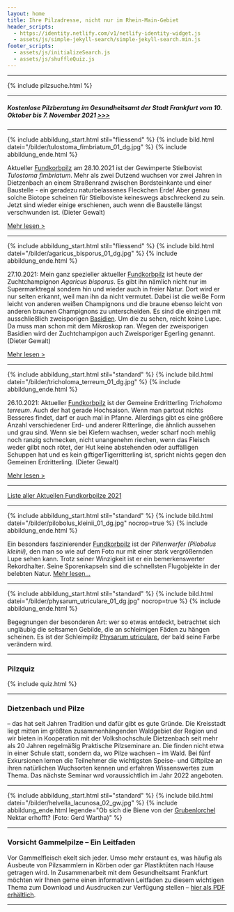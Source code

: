 ```yaml
---
layout: home
title: Ihre Pilzadresse, nicht nur im Rhein-Main-Gebiet
header_scripts:
  - https://identity.netlify.com/v1/netlify-identity-widget.js
  - assets/js/simple-jekyll-search/simple-jekyll-search.min.js
footer_scripts:
  - assets/js/initializeSearch.js
  - assets/js/shuffleQuiz.js
---
```

- - -

{% include pilzsuche.html %}

- - -

##### **Kostenlose Pilzberatung im Gesundheitsamt der Stadt Frankfurt vom 10. Oktober bis 7. November 2021  [\>>>](/pilzberatung)**

- - -

{% include abbildung_start.html stil="fliessend" %}
{% include bild.html datei="/bilder/tulostoma_fimbriatum_01_dg.jpg" %}
{% include abbildung_ende.html %}

Aktueller [Fundkorbpilz](AA "Glossar-") am 28.10.2021 ist der Gewimperte Stielbovist *Tulostoma fimbriatum*. Mehr als zwei Dutzend wuchsen vor zwei Jahren in Dietzenbach an einem Straßenrand zwischen Bordsteinkante und einer Baustelle - ein geradezu naturbelassenes Fleckchen Erde! Aber genau solche Biotope scheinen für Stielboviste keineswegs abschreckend zu sein. Jetzt sind wieder einige erschienen, auch wenn die Baustelle längst verschwunden ist. (Dieter Gewalt)

[Mehr lesen >](/pilze/tulostoma-fimbriatum-gewimperter-stielbovist)

<div style="clear:  both"></div>

- - -

{% include abbildung_start.html stil="fliessend" %}
{% include bild.html datei="/bilder/agaricus_bisporus_01_dg.jpg" %}
{% include abbildung_ende.html %}

27.10.2021:  Mein ganz spezieller aktueller [Fundkorbpilz](AA "Glossar-") ist heute der Zuchtchampignon *Agaricus bisporus*. Es gibt ihn nämlich nicht nur im Supermarktregal sondern hin und wieder  auch in freier Natur. Dort wird er nur selten erkannt, weil man ihn da nicht vermutet. Dabei ist die weiße Form leicht von anderen weißen Champignons und die braune ebenso leicht von anderen braunen Champignons zu unterscheiden. Es sind die einzigen mit ausschließlich zweisporigen [Basidien](Basidien "Glossar"). Um die zu sehen, reicht keine Lupe. Da muss man schon mit dem Mikroskop ran. Wegen der zweisporigen Basidien wird der Zuchtchampigon auch Zweisporiger Egerling genannt. (Dieter Gewalt)

[Mehr lesen >](/pilze/agaricus-bisporus-zucht-champignon)

<div style="clear:  both"></div> 

- - -

{% include abbildung_start.html stil="standard" %}
{% include bild.html datei="/bilder/tricholoma_terreum_01_dg.jpg" %}
{% include abbildung_ende.html %}

26.10.2021: Aktueller [Fundkorbpilz](AA "Glossar-") ist der Gemeine Erdritterling *Tricholoma terreum*. Auch der hat gerade Hochsaison. Wenn man partout nichts Besseres findet, darf er auch mal in Pfanne. Allerdings gibt es eine größere Anzahl verschiedener Erd- und anderer Ritterlinge, die ähnlich aussehen und grau sind. Wenn sie bei Kiefern wachsen, weder scharf noch mehlig noch ranzig schmecken, nicht unangenehm riechen, wenn das Fleisch weder gilbt noch rötet, der Hut keine abstehenden oder auffälligen Schuppen hat und es kein giftigerTigerritterling ist, spricht nichts gegen den Gemeinen Erdritterling. (Dieter Gewalt)

[Mehr lesen >](/pilze/tricholoma-terreum-gemeiner-erdritterling)

- - -

[Liste aller Aktuellen Fundkorbpilze 2021](/artikel/liste-aller-aktuellen-fundkorbpilze-2021.html)

- - -

{% include abbildung_start.html stil="standard" %}
{% include bild.html datei="/bilder/pilobolus_kleinii_01_dg.jpg" nocrop=true %}
{% include abbildung_ende.html %}

Ein besonders faszinierender [Fundkorbpilz](AA "Glossar-") ist der *Pillenwerfer (Pilobolus kleinii)*, den man so wie auf dem Foto nur mit einer stark vergrößernden Lupe sehen kann. Trotz seiner Winzigkeit ist er ein bemerkenswerter Rekordhalter. Seine Sporenkapseln sind die schnellsten Flugobjekte in der belebten Natur. [Mehr lesen...](/pilze/pilobolus-kleinii-pillenwerfer)

- - -

{% include abbildung_start.html stil="standard" %}
{% include bild.html datei="/bilder/physarum_utriculare_01_dg.jpg" nocrop=true %}
{% include abbildung_ende.html %}

Begegnungen der besonderen Art: wer so etwas entdeckt, betrachtet sich ungläubig die seltsamen Gebilde, die an schleimigen Fäden zu hängen scheinen. Es ist der Schleimpilz [Physarum utriculare](/pilze/physarum-utriculare-fadenfruchtschleimpilz), der bald seine Farbe verändern wird.

- - -

### Pilzquiz

{% include quiz.html %}

- - -

### Dietzenbach und Pilze

– das hat seit Jahren Tradition und dafür gibt es gute Gründe. Die Kreisstadt liegt mitten im größten zusammenhängenden Waldgebiet der Region und wir bieten in Kooperation mit der Volkshochschule Dietzenbach seit mehr als 20 Jahren regelmäßig Praktische Pilzseminare an. Die finden nicht etwa in einer Schule statt, sondern da, wo Pilze wachsen – im Wald. Bei fünf Exkursionen lernen die Teilnehmer die wichtigsten Speise- und Giftpilze an ihren natürlichen Wuchsorten kennen und erfahren Wissenswertes zum Thema. Das nächste Seminar wrd voraussichtlich im Jahr 2022 angeboten.  

- - -

{% include abbildung_start.html stil="standard" %}
{% include bild.html datei="/bilder/helvella_lacunosa_02_gw.jpg" %}
{% include abbildung_ende.html legende="Ob sich die Biene von der <a href='/pilze/helvella-lacunosa-grubenlorchel'>Grubenlorchel</a> Nektar erhofft?  (Foto: Gerd Wartha)" %}

- - -

### Vorsicht Gammelpilze – Ein Leitfaden

Vor Gammelfleisch ekelt sich jeder. Umso mehr erstaunt es, was häufig als Ausbeute von Pilzsammlern in Körben oder gar Plastiktüten nach Hause getragen wird. In Zusammenarbeit mit dem Gesundheitsamt Frankfurt möchten wir Ihnen gerne einen informativen Leitfaden zu diesem wichtigen Thema zum Download und Ausdrucken zur Verfügung stellen – [hier als PDF erhältlich](/assets/docs/Fundkorb.de-Gammelpilze.pdf).

- - -